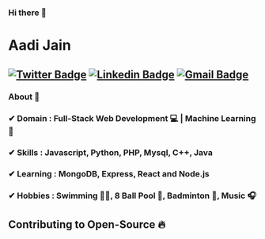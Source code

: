 ### Hi there 👋

# Aadi Jain
[![Twitter Badge](https://img.shields.io/badge/-Aadi_Jain-1ca0f1?style=flat-square&logo=twitter&logoColor=white&link=https://twitter.com/Aadi_Jain_7)](https://twitter.com/Aadi_Jain_7)  [![Linkedin Badge](https://img.shields.io/badge/-Aadi_Jain-blue?style=flat-square&logo=Linkedin&logoColor=white&link=https://www.linkedin.com/in/aadijain7102//)](https://www.linkedin.com/in/aadijain7102/) [![Gmail Badge](https://img.shields.io/badge/-jainaadi@gmail.com-c14438?style=flat-square&logo=Gmail&logoColor=white&link=mailto:jainaadi@gmail.com)](mailto:jainaadi@gmail.com)
---------------------------------------------------------------------------------------------------------------------------------------------------------------------------------
### About 📌

### ✔  **Domain :** Full-Stack Web Development 💻 | Machine Learning 🤖
### ✔  **Skills :** Javascript, Python, PHP, Mysql, C++, Java
### ✔  **Learning :** MongoDB, Express, React and Node.js
### ✔  **Hobbies :** Swimming 🏊‍♂️, 8 Ball Pool 🎱, Badminton 🏸, Music 🎧


## Contributing to Open-Source 🔥
